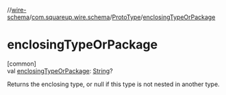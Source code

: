//[wire-schema](../../../index.md)/[com.squareup.wire.schema](../index.md)/[ProtoType](index.md)/[enclosingTypeOrPackage](enclosing-type-or-package.md)

# enclosingTypeOrPackage

[common]\
val [enclosingTypeOrPackage](enclosing-type-or-package.md): [String](https://kotlinlang.org/api/latest/jvm/stdlib/kotlin/-string/index.html)?

Returns the enclosing type, or null if this type is not nested in another type.
